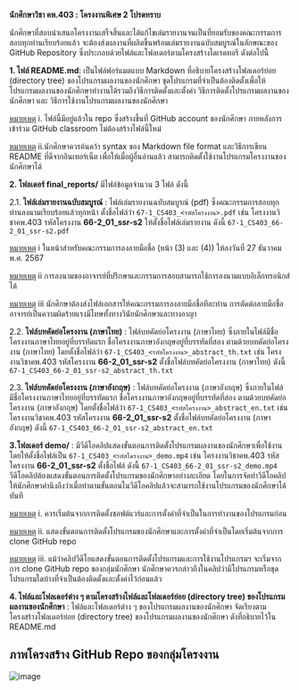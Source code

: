 **นักศึกษาวิชา คพ.403 : โครงงานพิเศษ 2 โปรดทราบ** 

นักศึกษาที่สอบนำเสนอโครงงานเสร็จสิ้นและได้แก้ไขเล่มรายงานจนเป็นที่ยอมรับของคณะกรรมการสอบทุกท่านเรียบร้อยแล้ว จะต้องส่งผลงานที่ผลิตขึ้นพร้อมเล่มรายงานฉบับสมบูรณ์ในลักษณะของ GitHub Repository ซึ่งประกอบด้วยไฟล์และโฟลเดอร์ตามโครงสร้างไดเรคทอรี ดังต่อไปนี้

**1. ไฟล์ README.md**: เป็นไฟล์ฟอร์แมตแบบ Markdown ที่อธิบายโครงสร้างโฟลเดอร์ย่อย (directory tree) ของโปรแกรมผลงานของนักศึกษา ชุดโปรแกรมที่จำเป็นต้องติดตั้งเพื่อให้โปรแกรมผลงานของนักศึกษาทำงานได้รวมถึงวิธีการติดตั้งและตั้งค่า วิธีการติดตั้งโปรแกรมผลงานของนักศึกษา และ วิธีการใช้งานโปรแกรมผลงานของนักศึกษา 

<ins>หมายเหตุ</ins> i. ไฟล์นี้มีอยู่แล้วใน repo ซึ่งสร้างขึ้นที่ GitHub account ของนักศึกษา ภายหลังการเข้าร่วม GitHub classroom ไม่ต้องสร้างไฟล์นี้ใหม่

<ins>หมายเหตุ</ins> ii.นักศึกษาควรค้นคว้า syntax ของ Markdown file format และวิธีการเขียน README ที่ดีจากอินเทอร์เน็ต เพื่อให้เมื่อผู้อื่นอ่านแล้ว สามารถติดตั้งใช้งานโปรแกรมโครงงานของนักศึกษาได้ 

**2. โฟลเดอร์ final_reports/** มีไฟล์ข้อมูลจำนวน 3 ไฟล์ ดังนี้

2.1. **ไฟล์เล่มรายงานฉบับสมบูรณ์** : ไฟล์เล่มรายงานฉบับสมบูรณ์ (pdf) ซึ่งคณะกรรมการสอบทุกท่านลงนามเรียบร้อยแล้วทุกหน้า ตั้งชื่อไฟล์ว่า `67-1_CS403_<รหัสโครงงาน>.pdf` เช่น โครงงานวิชาคพ.403 รหัสโครงงาน **66-2_01_ssr-s2** ให้ตั้งชื่อไฟล์เล่มรายงาน ดังนี้ `67-1_CS403_66-2_01_ssr-s2.pdf` 

<ins>หมายเหตุ</ins> i ในหน้าสำหรับคณะกรรมการลงลายมือชื่อ (หน้า (3) และ (4)) ให้ลงวันที่ 27 ธันวาคม พ.ศ. 2567 

<ins>หมายเหตุ</ins> ii การลงนามของอาจารย์ที่ปรึกษาและกรรมการสอบสามารถใช้การลงนามแบบอิเล็กทรอนิกส์ได้ 

<ins>หมายเหตุ</ins> iii นักศึกษาต้องส่งไฟล์เอกสารให้คณะกรรมการลงลายมือชื่อทีละท่าน การตัดต่อลายมือชื่ออาจารย์เป็นความผิดร้ายแรงมีโทษทั้งทางวินัยนักศึกษาและทางอาญา 

2.2. **ไฟล์บทคัดย่อโครงงาน (ภาษาไทย)** : ไฟล์บทคัดย่อโครงงาน (ภาษาไทย) ซึ่งภายในไฟล์มีชื่อโครงงานภาษาไทยอยู่ที่บรรทัดแรก ชื่อโครงงานภาษาอังกฤษอยู่ที่บรรทัดที่สอง ตามด้วยบทคัดย่อโครงงาน (ภาษาไทย) โดยตั้งชื่อไฟล์ว่า `67-1_CS403_<รหัสโครงงาน>_abstract_th.txt` เช่น โครงงานวิชาคพ.403 รหัสโครงงาน **66-2_01_ssr-s2** ตั้งชื่อไฟล์บทคัดย่อโครงงาน (ภาษาไทย) ดังนี้ `67-1_CS403_66-2_01_ssr-s2_abstract_th.txt`

2.3. **ไฟล์บทคัดย่อโครงงาน (ภาษาอังกฤษ)** : ไฟล์บทคัดย่อโครงงาน (ภาษาอังกฤษ) ซึ่งภายในไฟล์มีชื่อโครงงานภาษาไทยอยู่ที่บรรทัดแรก ชื่อโครงงานภาษาอังกฤษอยู่ที่บรรทัดที่สอง ตามด้วยบทคัดย่อโครงงาน (ภาษาอังกฤษ) โดยตั้งชื่อไฟล์ว่า `67-1_CS403_<รหัสโครงงาน>_abstract_en.txt` เช่น โครงงานวิชาคพ.403 รหัสโครงงาน **66-2_01_ssr-s2** ตั้งชื่อไฟล์บทคัดย่อโครงงาน (ภาษาอังกฤษ) ดังนี้ `67-1_CS403_66-2_01_ssr-s2_abstract_en.txt`

**3.โฟลเดอร์ demo/** : มีวีดีโอคลิปแสดงขั้นตอนการติดตั้งโปรแกรมผลงานของนักศึกษาเพื่อใช้งาน โดยให้ตั้งชื่อไฟล์เป็น 
`67-1_CS403_<รหัสโครงงาน>_demo.mp4` 
เช่น โครงงานวิชาคพ.403 รหัสโครงงาน **66-2_01_ssr-s2** 
ตั้งชื่อไฟล์ ดังนี้ `67-1_CS403_66-2_01_ssr-s2_demo.mp4` 
วีดีโอคลิปต้องแสดงขั้นตอนการติดตั้งโปรแกรมของนักศึกษาอย่างละเอียด โดยในการจัดทำวีดีโอคลิป ให้นักศึกษาคำนึงถึงว่าเมื่อทำตามขั้นตอนในวีดีโอคลิปแล้วจะสามารถใช้งานโปรแกรมของนักศึกษาได้ทันที

<ins>หมายเหตุ</ins> i.	ควรเริ่มต้นจากการติดตั้งซอฟต์แวร์และการตั้งค่าที่จำเป็นในการทำงานของโปรแกรมก่อน

<ins>หมายเหตุ</ins> ii.	แสดงขั้นตอนการติดตั้งโปรแกรมของนักศึกษาและการตั้งค่าที่จำเป็นโดยเริ่มต้นจากการ clone GitHub repo 

<ins>หมายเหตุ</ins> iii. แม้ว่าคลิปวีดีโอแสดงขั้นตอนการติดตั้งโปรแกรมและการใช้งานโปรแกรมฯ จะเริ่มจากการ clone GitHub repo ของกลุ่มนักศึกษา นักศึกษาควรกล่าวถึงในคลิปว่ามีโปรแกรมหรือชุดโปรแกรมใดบ้างที่จำเป็นต้องติดตั้งและตั้งค่าไว้ก่อนแล้ว 

**4. ไฟล์และโฟลเดอร์ต่าง ๆ ตามโครงสร้างไฟล์และโฟลเดอร์ย่อย (directory tree) ของโปรแกรมผลงานของนักศึกษา** : ไฟล์และโฟลเดอร์ต่าง ๆ ของโปรแกรมผลงานของนักศึกษา จัดเรียงตามโครงสร้างโฟลเดอร์ย่อย (directory tree) ของโปรแกรมผลงานของนักศึกษา ดังที่อธิบายไว้ใน README.md 

## ภาพโครงสร้าง GitHub Repo ของกลุ่มโครงงาน
![image](https://github.com/user-attachments/assets/256a1e46-6e72-4a84-9a8a-723f97c028ba)
